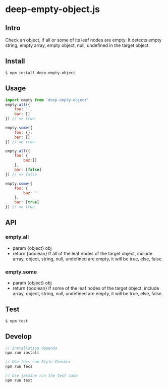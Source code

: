 # deep-empty-object.js
## Intro
Check an object, if all or some of its leaf nodes are empty. It detects empty string, empty array, empty object, null, undefined in the target object.

## Install
```
$ npm install deep-empty-object
```

## Usage
```javascript
import empty from 'deep-empty-object'
empty.all({
    foo: '',
    bar: []
}) // => true

empty.some({
    foo: {},
    bar: []
}) // => true

empty.all({
    foo: {
        baz:[]
    },
    bar: [false]
}) // => false

empty.some({
    foo: {
        baz: ''
    },
    bar: [true]
}) // => true
```

## API
### empty.all
- param {object} obj
- return {boolean} If all of the leaf nodes of the target object, include array, object, string, null, undefined are empty, it will be true, else, false.

### empty.some
- param {object} obj
- return {boolean} If some of the leaf nodes of the target object, include array, object, string, null, undefined are empty, it will be true, else, false.

## Test
```
$ npm test
```

## Develop

```js
// Installation depends
npm run install

// Use fecs run Style Checker
npm run fecs

// Use jasmine run the test case
npm run test
```

